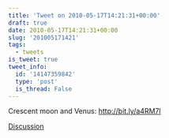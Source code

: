 ```yaml
---
title: 'Tweet on 2010-05-17T14:21:31+00:00'
draft: true
date: 2010-05-17T14:21:31+00:00
slug: '201005171421'
tags:
  - tweets
is_tweet: true
tweet_info:
  id: '14147359842'
  type: 'post'
  is_thread: False
---
```




Crescent moon and Venus: http://bit.ly/a4RM7l

[Discussion](https://x.com/sytelus/status/14147359842)
